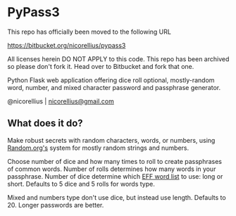 # PyPass3

This repo has officially been moved to the following URL

https://bitbucket.org/nicorellius/pypass3

All licenses herein DO NOT APPLY to this code. This repo has been archived so please don't fork it. Head over to Bitbucket and fork that one.

Python Flask web application offering dice roll optional, mostly-random word, number, and mixed character password and passphrase generator.

@nicorellius | [nicorellius@gmail.com]()
 
## What does it do?
 
Make robust secrets with random characters, words, or numbers, using [Random.org's](https://www.random.org) system for mostly random strings and numbers.

Choose number of dice and how many times to roll to create passphrases of common words. Number of rolls determines how many words in your passphrase. Number of dice determine which [EFF word list](https://www.eff.org/deeplinks/2016/07/new-wordlists-random-passphrases) to use: long or short. Defaults to 5 dice and 5 rolls for words type.

Mixed and numbers type don't use dice, but instead use length. Defaults to 20. Longer passwords are better.
